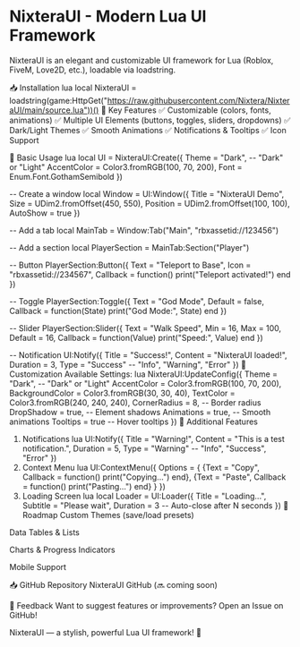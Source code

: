 # NixteraUI - Modern Lua UI Framework
NixteraUI is an elegant and customizable UI framework for Lua (Roblox, FiveM, Love2D, etc.), loadable via loadstring.

📥 Installation
lua
local NixteraUI = loadstring(game:HttpGet("https://raw.githubusercontent.com/Nixtera/NixteraUI/main/source.lua"))()
🎨 Key Features
✅ Customizable (colors, fonts, animations)
✅ Multiple UI Elements (buttons, toggles, sliders, dropdowns)
✅ Dark/Light Themes
✅ Smooth Animations
✅ Notifications & Tooltips
✅ Icon Support

📜 Basic Usage
lua
local UI = NixteraUI:Create({
    Theme = "Dark", -- "Dark" or "Light"
    AccentColor = Color3.fromRGB(100, 70, 200),
    Font = Enum.Font.GothamSemibold
})

-- Create a window
local Window = UI:Window({
    Title = "NixteraUI Demo",
    Size = UDim2.fromOffset(450, 550),
    Position = UDim2.fromOffset(100, 100),
    AutoShow = true
})

-- Add a tab
local MainTab = Window:Tab("Main", "rbxassetid://123456")

-- Add a section
local PlayerSection = MainTab:Section("Player")

-- Button
PlayerSection:Button({
    Text = "Teleport to Base",
    Icon = "rbxassetid://234567",
    Callback = function()
        print("Teleport activated!")
    end
})

-- Toggle
PlayerSection:Toggle({
    Text = "God Mode",
    Default = false,
    Callback = function(State)
        print("God Mode:", State)
    end
})

-- Slider
PlayerSection:Slider({
    Text = "Walk Speed",
    Min = 16,
    Max = 100,
    Default = 16,
    Callback = function(Value)
        print("Speed:", Value)
    end
})

-- Notification
UI:Notify({
    Title = "Success!",
    Content = "NixteraUI loaded!",
    Duration = 3,
    Type = "Success" -- "Info", "Warning", "Error"
})
🎨 Customization
Available Settings:
lua
NixteraUI:UpdateConfig({
    Theme = "Dark", -- "Dark" or "Light"
    AccentColor = Color3.fromRGB(100, 70, 200),
    BackgroundColor = Color3.fromRGB(30, 30, 40),
    TextColor = Color3.fromRGB(240, 240, 240),
    CornerRadius = 8, -- Border radius
    DropShadow = true, -- Element shadows
    Animations = true, -- Smooth animations
    Tooltips = true -- Hover tooltips
})
📌 Additional Features
1. Notifications
lua
UI:Notify({
    Title = "Warning!",
    Content = "This is a test notification.",
    Duration = 5,
    Type = "Warning" -- "Info", "Success", "Error"
})
2. Context Menu
lua
UI:ContextMenu({
    Options = {
        {Text = "Copy", Callback = function() print("Copying...") end},
        {Text = "Paste", Callback = function() print("Pasting...") end}
    }
})
3. Loading Screen
lua
local Loader = UI:Loader({
    Title = "Loading...",
    Subtitle = "Please wait",
    Duration = 3 -- Auto-close after N seconds
})
🔮 Roadmap
Custom Themes (save/load presets)

Data Tables & Lists

Charts & Progress Indicators

Mobile Support

📥 GitHub Repository
NixteraUI GitHub (🔜 coming soon)

💬 Feedback
Want to suggest features or improvements? Open an Issue on GitHub!

NixteraUI — a stylish, powerful Lua UI framework! 🚀
